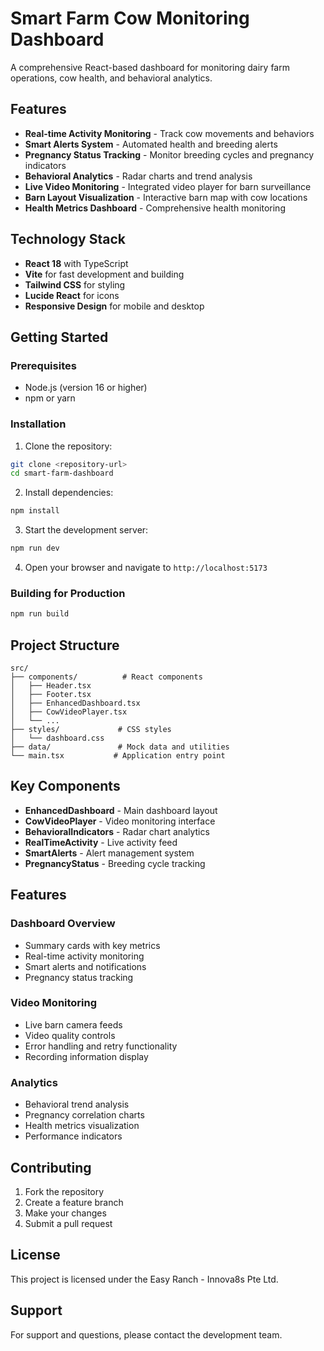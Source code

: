 # Smart Farm Cow Monitoring Dashboard

A comprehensive React-based dashboard for monitoring dairy farm operations, cow health, and behavioral analytics.

## Features

- **Real-time Activity Monitoring** - Track cow movements and behaviors
- **Smart Alerts System** - Automated health and breeding alerts
- **Pregnancy Status Tracking** - Monitor breeding cycles and pregnancy indicators
- **Behavioral Analytics** - Radar charts and trend analysis
- **Live Video Monitoring** - Integrated video player for barn surveillance
- **Barn Layout Visualization** - Interactive barn map with cow locations
- **Health Metrics Dashboard** - Comprehensive health monitoring

## Technology Stack

- **React 18** with TypeScript
- **Vite** for fast development and building
- **Tailwind CSS** for styling
- **Lucide React** for icons
- **Responsive Design** for mobile and desktop

## Getting Started

### Prerequisites

- Node.js (version 16 or higher)
- npm or yarn

### Installation

1. Clone the repository:
```bash
git clone <repository-url>
cd smart-farm-dashboard
```

2. Install dependencies:
```bash
npm install
```

3. Start the development server:
```bash
npm run dev
```

4. Open your browser and navigate to `http://localhost:5173`

### Building for Production

```bash
npm run build
```

## Project Structure

```
src/
├── components/          # React components
│   ├── Header.tsx
│   ├── Footer.tsx
│   ├── EnhancedDashboard.tsx
│   ├── CowVideoPlayer.tsx
│   └── ...
├── styles/             # CSS styles
│   └── dashboard.css
├── data/               # Mock data and utilities
└── main.tsx           # Application entry point
```

## Key Components

- **EnhancedDashboard** - Main dashboard layout
- **CowVideoPlayer** - Video monitoring interface
- **BehavioralIndicators** - Radar chart analytics
- **RealTimeActivity** - Live activity feed
- **SmartAlerts** - Alert management system
- **PregnancyStatus** - Breeding cycle tracking

## Features

### Dashboard Overview
- Summary cards with key metrics
- Real-time activity monitoring
- Smart alerts and notifications
- Pregnancy status tracking

### Video Monitoring
- Live barn camera feeds
- Video quality controls
- Error handling and retry functionality
- Recording information display

### Analytics
- Behavioral trend analysis
- Pregnancy correlation charts
- Health metrics visualization
- Performance indicators

## Contributing

1. Fork the repository
2. Create a feature branch
3. Make your changes
4. Submit a pull request

## License

This project is licensed under the Easy Ranch - Innova8s Pte Ltd.

## Support

For support and questions, please contact the development team. 
